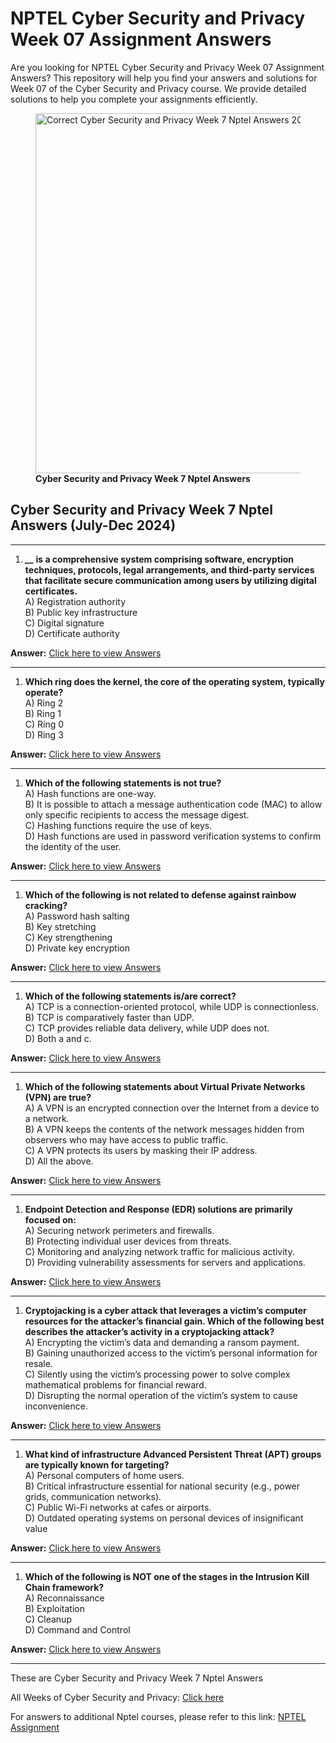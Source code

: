 # NPTEL Cyber Security and Privacy Week 07 Assignment Answers

Are you looking for NPTEL Cyber Security and Privacy Week 07 Assignment Answers? This repository will help you find your answers and solutions for Week 07 of the Cyber Security and Privacy course. We provide detailed solutions to help you complete your assignments efficiently.



<figure class="aligncenter size-large is-resized"><img decoding="async" width="1024" height="576" src="https://progiez.com/wp-content/uploads/2024/09/Cyber-Security-and-Privacy-Nptel-Week-7-Assignment-Answer-and-solution-Swayam-Platform-image-1024x576.webp" alt="Correct Cyber Security and Privacy Week 7 Nptel Answers 2024 image" class="wp-image-13581" title="Cyber Security and Privacy Week 7 Nptel Answers 2024 1" srcset="https://progiez.com/wp-content/uploads/2024/09/Cyber-Security-and-Privacy-Nptel-Week-7-Assignment-Answer-and-solution-Swayam-Platform-image-1024x576.webp 1024w, https://progiez.com/wp-content/uploads/2024/09/Cyber-Security-and-Privacy-Nptel-Week-7-Assignment-Answer-and-solution-Swayam-Platform-image-300x169.webp 300w, https://progiez.com/wp-content/uploads/2024/09/Cyber-Security-and-Privacy-Nptel-Week-7-Assignment-Answer-and-solution-Swayam-Platform-image-768x432.webp 768w, https://progiez.com/wp-content/uploads/2024/09/Cyber-Security-and-Privacy-Nptel-Week-7-Assignment-Answer-and-solution-Swayam-Platform-image.webp 1280w" sizes="(max-width: 1024px) 100vw, 1024px"><figcaption class="wp-element-caption"><strong>Cyber Security and Privacy Week 7 Nptel Answers</strong></figcaption></figure>

## **Cyber Security and Privacy Week 7 Nptel Answers (July-Dec 2024)**

* * *

1. ***\_\_* is a comprehensive system comprising software, encryption techniques, protocols, legal arrangements, and third-party services that facilitate secure communication among users by utilizing digital certificates.**  
A) Registration authority  
B) Public key infrastructure  
C) Digital signature  
D) Certificate authority

**Answer:** [Click here to view Answers](https://progiez.com/cyber-security-and-privacy-week-7-nptel-answers)
* * *

1. **Which ring does the kernel, the core of the operating system, typically operate?**  
A) Ring 2  
B) Ring 1  
C) Ring 0  
D) Ring 3

**Answer:** [Click here to view Answers](https://progiez.com/cyber-security-and-privacy-week-7-nptel-answers)
* * *

1. **Which of the following statements is not true?**  
A) Hash functions are one-way.  
B) It is possible to attach a message authentication code (MAC) to allow only specific recipients to access the message digest.  
C) Hashing functions require the use of keys.  
D) Hash functions are used in password verification systems to confirm the identity of the user.

**Answer:** [Click here to view Answers](https://progiez.com/cyber-security-and-privacy-week-7-nptel-answers)
* * *

1. **Which of the following is not related to defense against rainbow cracking?**  
A) Password hash salting  
B) Key stretching  
C) Key strengthening  
D) Private key encryption

**Answer:** [Click here to view Answers](https://progiez.com/cyber-security-and-privacy-week-7-nptel-answers)
* * *

1. **Which of the following statements is/are correct?**  
A) TCP is a connection-oriented protocol, while UDP is connectionless.  
B) TCP is comparatively faster than UDP.  
C) TCP provides reliable data delivery, while UDP does not.  
D) Both a and c.

**Answer:** [Click here to view Answers](https://progiez.com/cyber-security-and-privacy-week-7-nptel-answers)
* * *

1. **Which of the following statements about Virtual Private Networks (VPN) are true?**  
A) A VPN is an encrypted connection over the Internet from a device to a network.  
B) A VPN keeps the contents of the network messages hidden from observers who may have access to public traffic.  
C) A VPN protects its users by masking their IP address.  
D) All the above.

**Answer:** [Click here to view Answers](https://progiez.com/cyber-security-and-privacy-week-7-nptel-answers)
* * *

1. **Endpoint Detection and Response (EDR) solutions are primarily focused on:**  
A) Securing network perimeters and firewalls.  
B) Protecting individual user devices from threats.  
C) Monitoring and analyzing network traffic for malicious activity.  
D) Providing vulnerability assessments for servers and applications.

**Answer:** [Click here to view Answers](https://progiez.com/cyber-security-and-privacy-week-7-nptel-answers)
* * *

1. **Cryptojacking is a cyber attack that leverages a victim’s computer resources for the attacker’s financial gain. Which of the following best describes the attacker’s activity in a cryptojacking attack?**  
A) Encrypting the victim’s data and demanding a ransom payment.  
B) Gaining unauthorized access to the victim’s personal information for resale.  
C) Silently using the victim’s processing power to solve complex mathematical problems for financial reward.  
D) Disrupting the normal operation of the victim’s system to cause inconvenience.

**Answer:** [Click here to view Answers](https://progiez.com/cyber-security-and-privacy-week-7-nptel-answers)
* * *

1. **What kind of infrastructure Advanced Persistent Threat (APT) groups are typically known for targeting?**  
A) Personal computers of home users.  
B) Critical infrastructure essential for national security (e.g., power grids, communication networks).  
C) Public Wi-Fi networks at cafes or airports.  
D) Outdated operating systems on personal devices of insignificant value

**Answer:** [Click here to view Answers](https://progiez.com/cyber-security-and-privacy-week-7-nptel-answers)
* * *

1. **Which of the following is NOT one of the stages in the Intrusion Kill Chain framework?**  
A) Reconnaissance  
B) Exploitation  
C) Cleanup  
D) Command and Control

**Answer:** [Click here to view Answers](https://progiez.com/cyber-security-and-privacy-week-7-nptel-answers)

* * *

These are Cyber Security and Privacy Week 7 Nptel Answers

All Weeks of Cyber Security and Privacy: [Click here](https://progiez.com/nptel-assignment-answers/cyber-security-and-privacy)

For answers to additional Nptel courses, please refer to this link: [NPTEL Assignment](https://progiez.com/nptel-assignment-answers)
